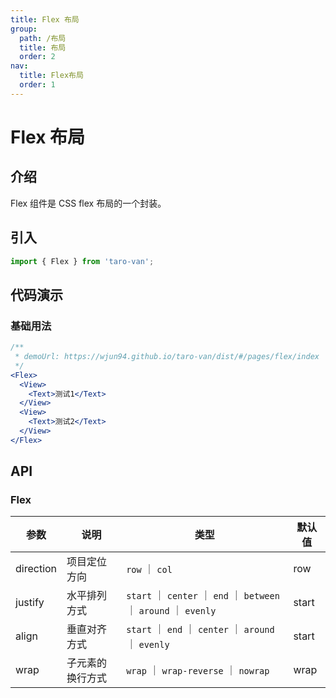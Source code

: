 ```yaml
---
title: Flex 布局
group:
  path: /布局
  title: 布局
  order: 2
nav:
  title: Flex布局
  order: 1
---
```


# Flex 布局

## 介绍

Flex 组件是 CSS flex 布局的一个封装。

## 引入

```jsx | pure
import { Flex } from 'taro-van';
```

## 代码演示

### 基础用法

```jsx | iframe
/**
 * demoUrl: https://wjun94.github.io/taro-van/dist/#/pages/flex/index
 */
<Flex>
  <View>
    <Text>测试1</Text>
  </View>
  <View>
    <Text>测试2</Text>
  </View>
</Flex>
```

## API

### Flex

| 参数      | 说明             | 类型                                                               | 默认值 |
| --------- | ---------------- | ------------------------------------------------------------------ | ------ |
| direction | 项目定位方向     | `row` ｜ `col`                                                     | row    |
| justify   | 水平排列方式     | `start` ｜ `center` ｜ `end` ｜ `between` ｜ `around` ｜ `evenly ` | start  |
| align     | 垂直对齐方式     | `start` ｜ `end` ｜ `center` ｜ `around` ｜ `evenly`               | start  |
| wrap      | 子元素的换行方式 | `wrap` ｜ `wrap-reverse` ｜ `nowrap`                               | wrap   |

